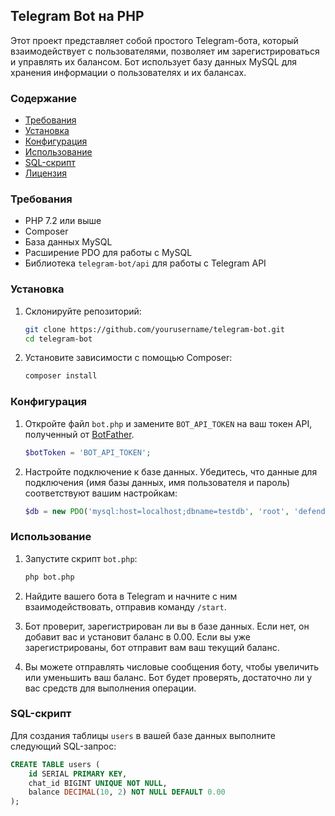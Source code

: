 ## Telegram Bot на PHP

Этот проект представляет собой простого Telegram-бота, который взаимодействует с пользователями, позволяет им зарегистрироваться и управлять их балансом. Бот использует базу данных MySQL для хранения информации о пользователях и их балансах.

### Содержание

- [Требования](#требования)
- [Установка](#установка)
- [Конфигурация](#конфигурация)
- [Использование](#использование)
- [SQL-скрипт](#sql-скрипт)
- [Лицензия](#лицензия)

### Требования

- PHP 7.2 или выше
- Composer
- База данных MySQL
- Расширение PDO для работы с MySQL
- Библиотека `telegram-bot/api` для работы с Telegram API

### Установка

1. Склонируйте репозиторий:

   ```bash
   git clone https://github.com/yourusername/telegram-bot.git
   cd telegram-bot
   ```

2. Установите зависимости с помощью Composer:

   ```bash
   composer install
   ```

### Конфигурация

1. Откройте файл `bot.php` и замените `BOT_API_TOKEN` на ваш токен API, полученный от [BotFather](https://core.telegram.org/bots#botfather).

   ```php
   $botToken = 'BOT_API_TOKEN';
   ```

2. Настройте подключение к базе данных. Убедитесь, что данные для подключения (имя базы данных, имя пользователя и пароль) соответствуют вашим настройкам:

   ```php
   $db = new PDO('mysql:host=localhost;dbname=testdb', 'root', 'defender123!');
   ```

### Использование

1. Запустите скрипт `bot.php`:

   ```bash
   php bot.php
   ```

2. Найдите вашего бота в Telegram и начните с ним взаимодействовать, отправив команду `/start`.

3. Бот проверит, зарегистрирован ли вы в базе данных. Если нет, он добавит вас и установит баланс в 0.00. Если вы уже зарегистрированы, бот отправит вам ваш текущий баланс.

4. Вы можете отправлять числовые сообщения боту, чтобы увеличить или уменьшить ваш баланс. Бот будет проверять, достаточно ли у вас средств для выполнения операции.

### SQL-скрипт

Для создания таблицы `users` в вашей базе данных выполните следующий SQL-запрос:

```sql
CREATE TABLE users (
    id SERIAL PRIMARY KEY,
    chat_id BIGINT UNIQUE NOT NULL,
    balance DECIMAL(10, 2) NOT NULL DEFAULT 0.00
);


